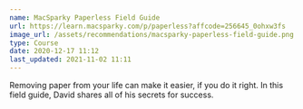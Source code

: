```yaml
---
name: MacSparky Paperless Field Guide
url: https://learn.macsparky.com/p/paperless?affcode=256645_0ohxw3fs
image_url: /assets/recommendations/macsparky-paperless-field-guide.png
type: Course
date: 2020-12-17 11:12
last_updated: 2021-11-02 11:11
---
```

Removing paper from your life can make it easier, if you do it right. In this field guide, David shares all of his secrets for success.
